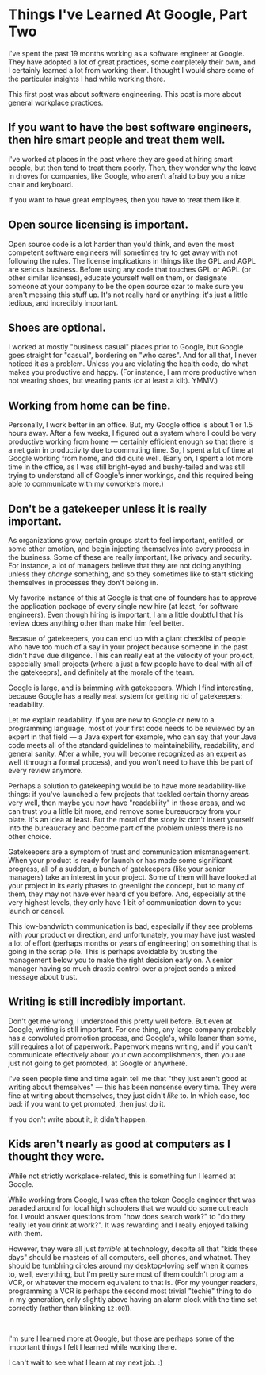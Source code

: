 Things I've Learned At Google, Part Two
=======================================

I've spent the past 19 months working as a software engineer at Google. They have adopted a lot of great practices, some completely their own, and I certainly learned a lot from working them. I thought I would share some of the particular insights I had while working there.

This first post was about software engineering. This post is more about general workplace practices.

If you want to have the best software engineers, then hire smart people and treat them well.
--------------------------------------------------------------------------------------------

I've worked at places in the past where they are good at hiring smart people, but then tend to treat them poorly. Then, they wonder why the leave in droves for companies, like Google, who aren't afraid to buy you a nice chair and keyboard.

If you want to have great employees, then you have to treat them like it.


Open source licensing is important.
-----------------------------------

Open source code is a lot harder than you'd think, and even the most competent software engineers will sometimes try to get away with not following the rules. The license implications in things like the GPL and AGPL are serious business. Before using any code that touches GPL or AGPL (or other similar licenses), educate yourself well on them, or designate someone at your company to be the open source czar to make sure you aren't messing this stuff up. It's not really hard or anything: it's just a little tedious, and incredibly important.

Shoes are optional.
-------------------

I worked at mostly "business casual" places prior to Google, but Google goes straight for "casual", bordering on "who cares". And for all that, I never noticed it as a problem. Unless you are violating the health code, do what makes you productive and happy. (For instance, I am more productive when not wearing shoes, but wearing pants (or at least a kilt). YMMV.)

Working from home can be fine.
------------------------------

Personally, I work better in an office. But, my Google office is about 1 or 1.5 hours away. After a few weeks, I figured out a system where I could be very productive working from home &mdash; certainly efficient enough so that there is a net gain in productivity due to commuting time. So, I spent a lot of time at Google working from home, and did quite well. (Early on, I spent a lot more time in the office, as I was still bright-eyed and bushy-tailed and was still trying to understand all of Google's inner workings, and this required being able to communicate with my coworkers more.)


Don't be a gatekeeper unless it is really important.
----------------------------------------------------

As organizations grow, certain groups start to feel important, entitled, or some other emotion, and begin injecting themselves into every process in the business. Some of these are really important, like privacy and security. For instance, a lot of managers believe that they are not doing anything unless they *change* something, and so they sometimes like to start sticking themselves in processes they don't belong in.

My favorite instance of this at Google is that one of founders has to approve the application package of every single new hire (at least, for software engineers). Even though hiring is important, I am a little doubtful that his review does anything other than make him feel better.

Becasue of gatekeepers, you can end up with a giant checklist of people who have too much of a say in your project because someone in the past didn't have due diligence.
This can really eat at the velocity of your project, especially small projects (where a just a few people have to deal with all of the gatekeeprs), and definitely at the morale of the team.

Google is large, and is brimming with gatekeepers. Which I find interesting, because Google has a really neat system for getting rid of gatekeepers: readability.

Let me explain readability. If you are new to Google or new to a programming language, most of your first code needs to be reviewed by an expert in that field &mdash; a Java expert for example, who can say that your Java code meets all of the standard guidelines to maintainability, readability, and general sanity. After a while, you will become recognized as an expert as well (through a formal process), and you won't need to have this be part of every review anymore.

Perhaps a solution to gatekeeping would be to have more readability-like things: if you've launched a few projects that tackled certain thorny areas very well, then maybe you now have "readability" in those areas, and we can trust you a little bit more, and remove some bureaucracy from your plate. It's an idea at least. But the moral of the story is: don't insert yourself into the bureaucracy and become part of the problem unless there is no other choice.

Gatekeepers are a symptom of trust and communication mismanagement. When your product is ready for launch or has made some significant progress, all of a sudden, a bunch of gatekeepers (like your senior managers) take an interest in your project. Some of them will have looked at your project in its early phases to greenlight the concept, but to many of them, they may not have ever heard of you before. And, especially at the very highest levels, they only have 1 bit of communication down to you: launch or cancel.

This low-bandwidth communication is bad, especially if they see problems with your product or direction, and unfortunately, you may have just wasted a lot of effort (perhaps months or years of engineering) on something that is going in the scrap pile. This is perhaps avoidable by trusting the management below you to make the right decision early on. A senior manager having so much drastic control over a project sends a mixed message about trust.

Writing is still incredibly important.
--------------------------------------

Don't get me wrong, I understood this pretty well before. But even at Google, writing is still important. For one thing, any large company probably has a convoluted promotion process, and Google's, while leaner than some, still requires a lot of paperwork. Paperwork means writing, and if you can't communicate effectively about your own accomplishments, then you are just not going to get promoted, at Google or anywhere.

I've seen people time and time again tell me that "they just aren't good at writing about themselves" &mdash; this has been nonsense every time. They were fine at writing about themselves, they just didn't *like* to. In which case, too bad: if you want to get promoted, then just do it.

If you don't write about it, it didn't happen.

Kids aren't nearly as good at computers as I thought they were.
---------------------------------------------------------------

While not strictly workplace-related, this is something fun I learned at Google.

While working from Google, I was often the token Google engineer that was paraded around for local high schoolers that we would do some outreach for. I would answer questions from "how does search work?" to "do they really let you drink at work?". It was rewarding and I really enjoyed talking with them.

However, they were all just *terrible* at technology, despite all that "kids these days" should be masters of all computers, cell phones, and whatnot. They should be tumblring circles around my desktop-loving self when it comes to, well, everything, but I'm pretty sure most of them couldn't program a VCR, or whatever the modern equivalent to that is. (For my younger readers, programming a VCR is perhaps the second most trivial "techie" thing to do in my generation, only slightly above having an alarm clock with the time set correctly (rather than blinking <code>12:00</code>)).

<br />

I'm sure I learned more at Google, but those are perhaps some of the important things I felt I learned while working there.

I can't wait to see what I learn at my next job. :)
